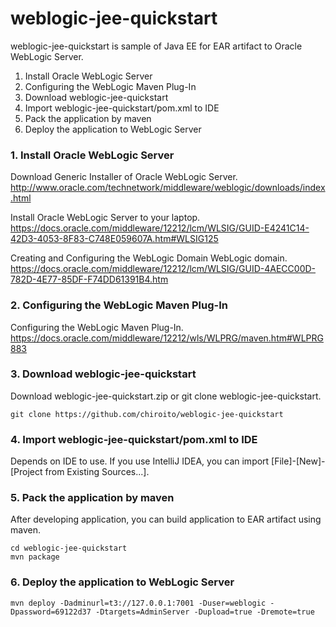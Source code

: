 # weblogic-jee-quickstart
weblogic-jee-quickstart is sample of Java EE for EAR artifact to Oracle WebLogic Server. 

1. Install Oracle WebLogic Server
1. Configuring the WebLogic Maven Plug-In
1. Download weblogic-jee-quickstart
1. Import weblogic-jee-quickstart/pom.xml to IDE
1. Pack the application by maven
1. Deploy the application to WebLogic Server

### 1. Install Oracle WebLogic Server

Download Generic Installer of Oracle WebLogic Server.   
http://www.oracle.com/technetwork/middleware/weblogic/downloads/index.html   

Install Oracle WebLogic Server to your laptop.   
https://docs.oracle.com/middleware/12212/lcm/WLSIG/GUID-E4241C14-42D3-4053-8F83-C748E059607A.htm#WLSIG125   

Creating and Configuring the WebLogic Domain WebLogic domain.   
https://docs.oracle.com/middleware/12212/lcm/WLSIG/GUID-4AECC00D-782D-4E77-85DF-F74DD61391B4.htm   

### 2. Configuring the WebLogic Maven Plug-In
Configuring the WebLogic Maven Plug-In.   
https://docs.oracle.com/middleware/12212/wls/WLPRG/maven.htm#WLPRG883   

### 3. Download weblogic-jee-quickstart
Download weblogic-jee-quickstart.zip or git clone weblogic-jee-quickstart.
```
git clone https://github.com/chiroito/weblogic-jee-quickstart
```

### 4. Import weblogic-jee-quickstart/pom.xml to IDE
Depends on IDE to use. If you use IntelliJ IDEA, you can import [File]-[New]-[Project from Existing Sources...].

### 5. Pack the application by maven
After developing application, you can build application to EAR artifact using maven.
```
cd weblogic-jee-quickstart
mvn package
```
### 6. Deploy the application to WebLogic Server
```
mvn deploy -Dadminurl=t3://127.0.0.1:7001 -Duser=weblogic -Dpassword=69122d37 -Dtargets=AdminServer -Dupload=true -Dremote=true
```